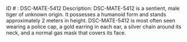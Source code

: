ID # : DSC-MATE-5412
Description: DSC-MATE-5412 is a sentient, male tiger of unknown origin. It possesses a humanoid form and stands approximately 2 meters in height. DSC-MATE-5412 is most often seen wearing a police cap, a gold earring in each ear, a silver chain around its neck, and a normal gas mask that covers its face.